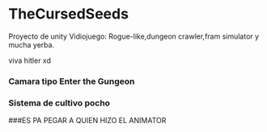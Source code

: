 # TheCursedSeeds
Proyecto de unity Vidiojuego: Rogue-like,dungeon crawler,fram simulator y mucha yerba.

viva hitler xd

### Camara tipo Enter the Gungeon

### Sistema de cultivo pocho


###ES PA PEGAR A QUIEN HIZO EL ANIMATOR
